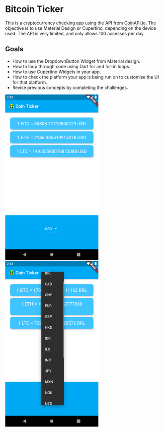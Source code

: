 # Bitcoin Ticker

This is a cryptocurrency checking app using the API from [CoinAPI.io](https://www.coinapi.io/). The objective is to use Material Design or Cupertino, depending on the device used. The API is very limited, and only allows 100 accesses per day.

## Goals

- How to use the DropdownButton Widget from Material design.
- How to loop through code using Dart for and for-in loops.
- How to use Cupertino Widgets in your app.
- How to check the platform your app is being run on to customise the UI for that platform.
- Revise previous concepts by completing the challenges.

<img src="/resources/bitcointicker_1.png" alt="Bitcoin Ticker Screenshot 1" width="300"/> <img src="/resources/bitcointicker_2.png" alt="Bitcoin Ticker Screenshot 2" width="300" />